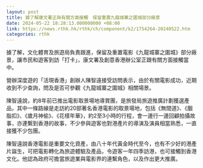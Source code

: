 ```yaml
---
layout: post
title: 據了解康文署正與有關方面接觸　保留重置九龍城寨之圍城部分廠景
date: 2024-05-22 18:28:13.000000000 +08:00
link: https://news.rthk.hk/rthk/ch/component/k2/1754264-20240522.htm
categories: rthk
---
```


據了解，文化體育及旅遊局負責跟進，保留及重置電影《九龍城寨之圍城》部分廠景，讓市民和遊客到訪「打卡」，康文署及創意香港辦公室正跟有關方面接觸當中。

營辦深度遊的「活現香港」創辦人陳智遠接受訪問表示，由於有關電影成功，近期收到不少查詢，問及是否可參觀《九龍城寨之圍城》相關場景。

陳智遠說，約8年前已推出電影取景場地導賞團，是旅發局旅遊推廣計劃獲選產品，其中一條路線是走訪約20部著名香港電影的取景場地，包括《無間道》、《胭脂扣》、《歲月神偷》、《花樣年華》，約2至3小時的行程，會一邊行一邊回顧拍攝故事，亦連繫到香港的故事，不少參與遊客也對港產片的導演及演員相當熟悉，一直接獲不少包團。

陳智遠說香港電影是重要文化資產，由八十年代黃金時代至今，也有不少好的港產片誕生，可把電影轉化為旅遊體驗及產品，令遊客一年四季訪港，也可接觸到香港文化。他認為政府可擔當旅遊業與電影界的連繫角色，以及作出更大推廣。
